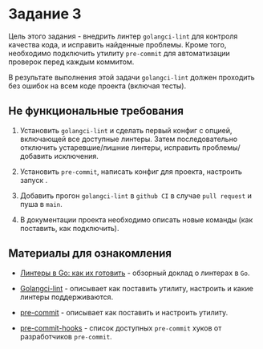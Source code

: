 # Задание 3

Цель этого задания - внедрить линтер `golangci-lint` для контроля
качества кода, и исправить найденные проблемы. Кроме того, необходимо подключить
утилиту `pre-commit` для автоматизации проверок перед каждым коммитом.

В результате выполнения этой задачи `golangci-lint` должен проходить без ошибок
на всем коде проекта (включая тесты).

## Не функциональные требования

1. Установить `golangci-lint` и сделать первый конфиг с опцией, включающей
   все доступные линтеры. Затем последовательно отключить устаревшие/лишние линтеры,
   исправить проблемы/добавить исключения.

1. Установить `pre-commit`, написать конфиг для проекта, настроить запуск .

1. Добавить прогон `golangci-lint` в `github CI` в случае `pull request` и
   пуша в `main`.

1. В документации проекта необходимо описать новые команды (как поставить, как подключить).

## Материалы для ознакомления

- [Линтеры в Go: как их готовить](https://youtu.be/VlnxsfSs1ms) - обзорный доклад
  о линтерах в `Go`.

- [Golangci-lint](https://golangci-lint.run/) - описывает как поставить утилиту,
  настроить и какие линтеры поддерживаются.

- [pre-commit](https://github.com/pre-commit/pre-commit) - описывает как
  поставить и настроить утилиту.

- [pre-commit-hooks](https://github.com/pre-commit/pre-commit-hooks) - список
  доступных `pre-commit` хуков от разработчиков `pre-commit`.
